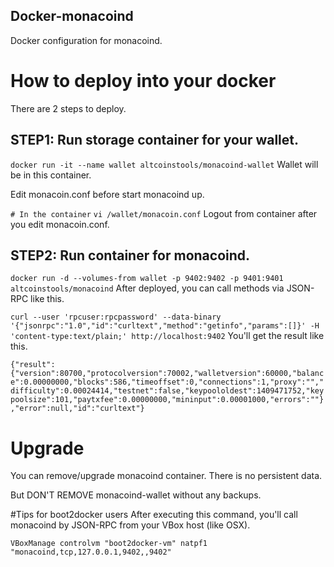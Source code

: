 ## Docker-monacoind
Docker configuration for monacoind.

# How to deploy into your docker
There are 2 steps to deploy.

## STEP1: Run storage container for your wallet.
`docker run -it --name wallet altcoinstools/monacoind-wallet`
Wallet will be in this container.

Edit monacoin.conf before start monacoind up.

`# In the container`
`vi /wallet/monacoin.conf`
Logout from container after you edit monacoin.conf.

## STEP2: Run container for monacoind.
`docker run -d --volumes-from wallet -p 9402:9402 -p 9401:9401 altcoinstools/monacoind`
After deployed, you can call methods via JSON-RPC like this.

`curl --user 'rpcuser:rpcpassword' --data-binary '{"jsonrpc":"1.0","id":"curltext","method":"getinfo","params":[]}' -H 'content-type:text/plain;' http://localhost:9402`
You'll get the result like this.

`{"result":{"version":80700,"protocolversion":70002,"walletversion":60000,"balance":0.00000000,"blocks":586,"timeoffset":0,"connections":1,"proxy":"","difficulty":0.00024414,"testnet":false,"keypoololdest":1409471752,"keypoolsize":101,"paytxfee":0.00000000,"mininput":0.00001000,"errors":""},"error":null,"id":"curltext"}`

# Upgrade
You can remove/upgrade monacoind container. There is no persistent data.

But DON'T REMOVE monacoind-wallet without any backups.

#Tips for boot2docker users
After executing this command, you'll call monacoind by JSON-RPC from your VBox host (like OSX).

`VBoxManage controlvm "boot2docker-vm" natpf1 "monacoind,tcp,127.0.0.1,9402,,9402"`

